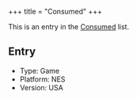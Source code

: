 +++
title = "Consumed"
+++

This is an entry in the [Consumed](@/notes/Consumption/Consumed.md) list.

## Entry

- Type: Game
- Platform: NES
- Version: USA

